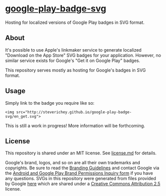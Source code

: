 [google-play-badge-svg](http://steverichey.github.io/google-play-badge-svg/)
=====================

Hosting for localized versions of Google Play badges in SVG format.

## About

It's possible to use Apple's linkmaker service to generate localized "Download on the App Store" SVG badges for your application. However, no similar service exists for Google's "Get it on Google Play" badges.

This repository serves mostly as hosting for Google's badges in SVG format.

## Usage

Simply link to the badge you require like so:

````
<img src="http://steverichey.github.io/google-play-badge-svg/en_get.svg">
````

This is still a work in progress! More information will be forthcoming.

## License

This repository is shared under an MIT license. See [license.md](https://github.com/steverichey/google-play-badge-svg/blob/master/license.md) for details.

Google's brand, logos, and so on are all their own trademarks and copyrights. Be sure to read the [Branding Guidelines](https://developer.android.com/distribute/tools/promote/brand.html) and contact Google via the [Android and Google Play Brand Permissions Inquiry form](https://docs.google.com/forms/d/1YE5gZpAAcFKjYcUddCsK1Bv9a9Y-luaLVnkazVlaJ2w/viewform) if you have any questions. SVGs in this repository were generated from files provided by Google [here](https://developer.android.com/distribute/tools/promote/badge-files.html) which are shared under a [Creative Commons Attribution 2.5](http://creativecommons.org/licenses/by/2.5/) license.
